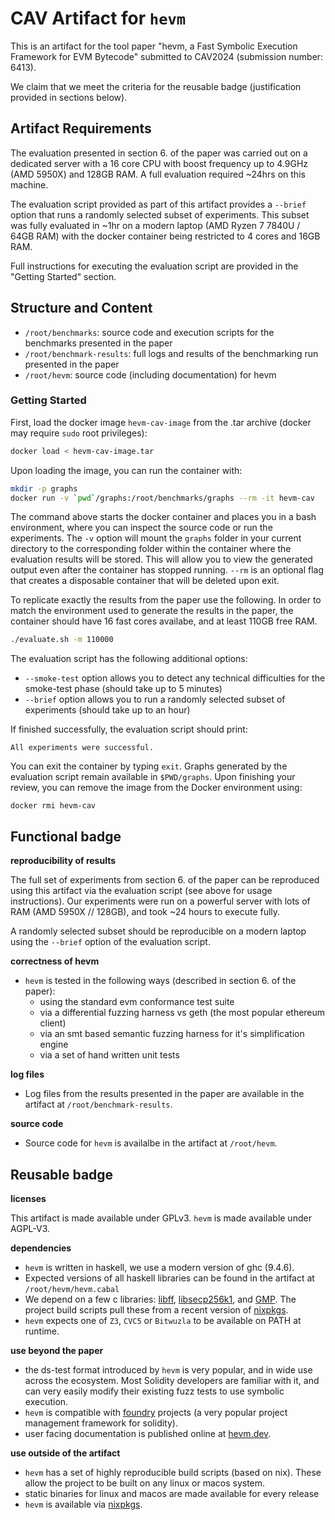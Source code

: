 # CAV Artifact for `hevm`

This is an artifact for the tool paper "hevm, a Fast Symbolic Execution Framework for EVM Bytecode"
submitted to CAV2024 (submission number: 6413).

We claim that we meet the criteria for the reusable badge (justification provided in sections below).

## Artifact Requirements

The evaluation presented in section 6. of the paper was carried out on a dedicated server with a 16
core CPU with boost frequency up to 4.9GHz (AMD 5950X) and 128GB RAM. A full evaluation required
~24hrs on this machine.

The evaluation script provided as part of this artifact provides a `--brief` option that runs a
randomly selected subset of experiments. This subset was fully evaluated in ~1hr on a modern laptop
(AMD Ryzen 7 7840U / 64GB RAM) with the docker container being restricted to 4 cores and 16GB RAM.

Full instructions for executing the evaluation script are provided in the "Getting Started" section.

## Structure and Content

- `/root/benchmarks`: source code and execution scripts for the benchmarks presented in the paper
- `/root/benchmark-results`: full logs and results of the benchmarking run presented in the paper
- `/root/hevm`: source code (including documentation) for hevm

### Getting Started

First, load the docker image `hevm-cav-image` from the .tar archive (docker may require `sudo` root privileges):

```bash
docker load < hevm-cav-image.tar
```

Upon loading the image, you can run the container with:

```bash
mkdir -p graphs
docker run -v `pwd`/graphs:/root/benchmarks/graphs --rm -it hevm-cav
```

The command above starts the docker container and places you in a bash environment, where you can inspect the source code or run the experiments. The `-v` option will mount the `graphs` folder in your current directory to the corresponding folder within the container where the evaluation results will be stored. This will allow you to view the generated output even after the container has stopped running. `--rm` is an optional flag that creates a disposable container that will be deleted upon exit.

To replicate exactly the results from the paper use the following. In order to match the environment
used to generate the results in the paper, the container should have 16 fast cores availabe, and at
least 110GB free RAM.

```bash
./evaluate.sh -m 110000
```

The evaluation script has the following additional options:
* `--smoke-test` option allows you to detect any technical difficulties for the smoke-test phase (should take up to 5 minutes)
* `--brief` option allows you to run a randomly selected subset of experiments (should take up to an hour)

If finished successfully, the evaluation script should print:

```
All experiments were successful.
```

You can exit the container by typing `exit`. Graphs generated by the evaluation script remain available in `$PWD/graphs`. Upon finishing your review, you can remove the image from the Docker environment using:

```
docker rmi hevm-cav
```

## Functional badge

**reproducibility of results**

The full set of experiments from section 6. of the paper can be reproduced using this artifact via
the evaluation script (see above for usage instructions). Our experiments were run on a powerful
server with lots of RAM (AMD 5950X // 128GB), and took ~24 hours to execute fully.

A randomly selected subset should be reproducible on a modern laptop using the `--brief` option of
the evaluation script.

**correctness of hevm**

- `hevm` is tested in the following ways (described in section 6. of the paper):
  - using the standard evm conformance test suite
  - via a differential fuzzing harness vs geth (the most popular ethereum client)
  - via an smt based semantic fuzzing harness for it's simplification engine
  - via a set of hand written unit tests

**log files**

- Log files from the results presented in the paper are available in the artifact at `/root/benchmark-results`.

**source code**

- Source code for `hevm` is availalbe in the artifact at `/root/hevm`.


## Reusable badge

**licenses**

This artifact is made available under GPLv3. `hevm` is made available under AGPL-V3.

**dependencies**

- `hevm` is written in haskell, we use a modern version of ghc (9.4.6).
- Expected versions of all haskell libraries can be found in the artifact at `/root/hevm/hevm.cabal`
- We depend on a few c libraries: [libff](https://github.com/scipr-lab/libff),
    [libsecp256k1](https://github.com/bitcoin-core/secp256k1), and [GMP](https://gmplib.org/). The
    project build scripts pull these from a recent version of [nixpkgs](https://github.com/NixOS/nixpkgs).
- `hevm` expects one of `Z3`, `CVC5` or `Bitwuzla` to be available on PATH at runtime.

**use beyond the paper**

- the ds-test format introduced by `hevm` is very popular, and in wide use across the ecosystem.
    Most Solidity developers are familiar with it, and can very easily modify their existing fuzz
    tests to use symbolic execution.
- `hevm` is compatible with [foundry](https://github.com/foundry-rs/foundry) projects (a very
    popular project management framework for solidity).
- user facing documentation is published online at [hevm.dev](https://hevm.dev/).

**use outside of the artifact**

- `hevm` has a set of highly reproducible build scripts (based on nix). These allow the project to
    be built on any linux or macos system.
- static binaries for linux and macos are made available for every release
- `hevm` is available via [nixpkgs](https://github.com/NixOS/nixpkgs).
